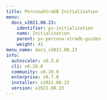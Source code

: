 ```yaml
---
title: PerconaXtraDB Initialization
menu:
  docs_v2021.08.23:
    identifier: px-initialization
    name: Initialization
    parent: px-percona-xtradb-guides
    weight: 41
menu_name: docs_v2021.08.23
info:
  autoscaler: v0.5.0
  cli: v0.20.0
  community: v0.20.0
  enterprise: v0.7.0
  installer: v2021.08.23
  version: v2021.08.23
---
```


